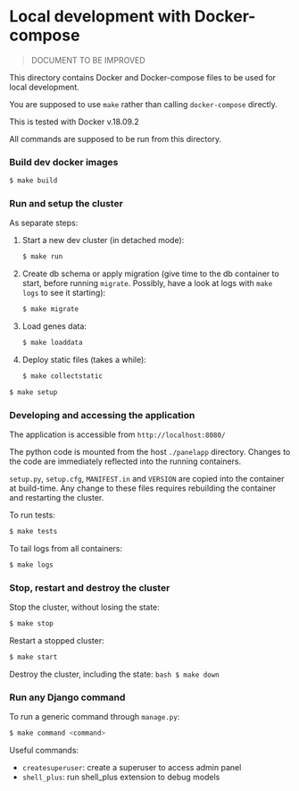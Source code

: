 # Local development with Docker-compose

> DOCUMENT TO BE IMPROVED

This directory contains Docker and Docker-compose files to be used for local development.

You are supposed to use `make` rather than calling `docker-compose` directly.

This is tested with Docker v.18.09.2

All commands are supposed to be run from this directory.

### Build dev docker images 
```bash
$ make build
```

### Run and setup the cluster

As separate steps:

1. Start a new dev cluster (in detached mode): 
    ```bash
    $ make run
    ```
2. Create db schema or apply migration (give time to the db container to start, before running `migrate`. 
Possibly, have a look at logs with `make logs` to see it starting): 
    ```bash
    $ make migrate
    ```
3. Load genes data: 
    ```bash
    $ make loaddata
    ```
4. Deploy static files (takes a while):
    ```bash
    $ make collectstatic
    ```

```bash
$ make setup
```

### Developing and accessing the application

The application is accessible from `http://localhost:8080/`

The python code is mounted from the host `./panelapp` directory. 
Changes to the code are immediately reflected into the running containers.

`setup.py`, `setup.cfg`, `MANIFEST.in` and `VERSION` are copied into the container at build-time.
Any change to these files requires rebuilding the container and restarting the cluster.


To run tests:

```bash
$ make tests
```

To tail logs from all containers:

```bash
$ make logs
```

### Stop, restart and destroy the cluster

Stop the cluster, without losing the state: 

```bash
$ make stop
```

Restart a stopped cluster: 
    
```bash
$ make start
```

Destroy the cluster, including the state: 
    ```bash
    $ make down
    ```

### Run any Django command

To run a generic command through `manage.py`:

```bash
$ make command <command>
```

Useful commands:

* `createsuperuser`: create a superuser to access admin panel
* `shell_plus`: run shell_plus extension to debug models

